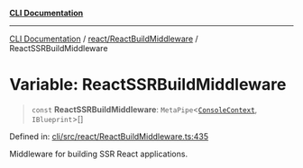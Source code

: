 [**CLI Documentation**](../../../README.md)

***

[CLI Documentation](../../../README.md) / [react/ReactBuildMiddleware](../README.md) / ReactSSRBuildMiddleware

# Variable: ReactSSRBuildMiddleware

> `const` **ReactSSRBuildMiddleware**: `MetaPipe`\<[`ConsoleContext`](../../../declarations/interfaces/ConsoleContext.md), `IBlueprint`\>[]

Defined in: [cli/src/react/ReactBuildMiddleware.ts:435](https://github.com/stonemjs/cli/blob/ae332002b2560de84ae3a35accc1d91282bd1543/src/react/ReactBuildMiddleware.ts#L435)

Middleware for building SSR React applications.
